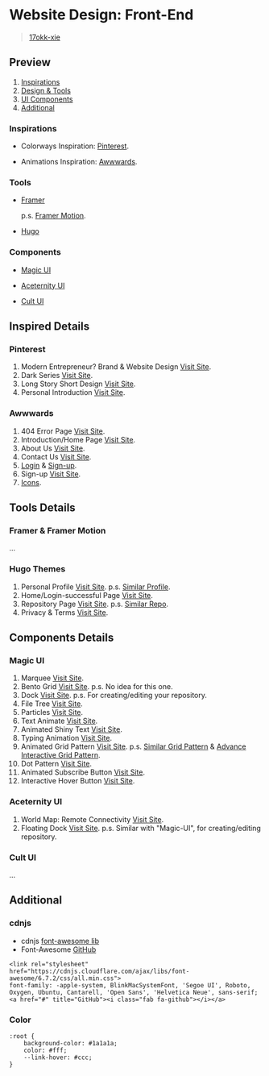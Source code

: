 # Website Design: Front-End
> [17okk-xie]()


## Preview
1. [Inspirations](#inspirations)
2. [Design & Tools](#tools)
3. [UI Components](#components)
4. [Additional](#Additional)

### Inspirations
- Colorways Inspiration: [Pinterest](https://www.pinterest.com/).

- Animations Inspiration: [Awwwards](https://www.awwwards.com/).


### Tools 
- [Framer](https://www.framer.com/?utm_source=google&utm_medium=adwords&utm_campaign=22032022716_173906281882&gad_source=1&gclid=Cj0KCQiA4rK8BhD7ARIsAFe5LXJPiBibiHjvFWH0DDnjzgFrzR7hnwaHYfgL1PtJ5vdv-PC4rv3gUnoaAhKZEALw_wcB)

    p.s. [Framer Motion](https://framermotion.framer.website/).

- [Hugo](https://gohugo.io/)


### Components
- [Magic UI](https://magicui.design/)

- [Aceternity UI](https://ui.aceternity.com/)

- [Cult UI](https://www.cult-ui.com/)


## Inspired Details

### Pinterest
1. Modern Entrepreneur? Brand & Website Design [Visit Site](https://pin.it/6VeVW5Ifn).
2. Dark Series [Visit Site](https://pin.it/6rABpf4Ek).
3. Long Story Short Design [Visit Site](https://pin.it/2tuLTBGuc).
4. Personal Introduction [Visit Site](https://pin.it/32YuYLX5l). 

### Awwwards
1. 404 Error Page [Visit Site](https://www.joinplank.com/404).
2. Introduction/Home Page [Visit Site](https://www.whitelabeliq.com/). 
3. About Us [Visit Site](https://ohhmydesign.com/#pricing). 
4. Contact Us [Visit Site](https://www.whitelabeliq.com/contact-us/).
5. [Login](https://nour-hammour.com/us-en/account/login) & [Sign-up](https://nour-hammour.com/us-en/account/register).
6. Sign-up [Visit Site](https://fullcircleentertainment.co.uk/sign-up/). 
7. [Icons](https://www.uicons.com/icons-round?weight=medium).


## Tools Details

### Framer & Framer Motion
...

### Hugo Themes
1. Personal Profile [Visit Site](https://themes.gohugo.io/themes/hugo-coder/). 
    p.s. [Similar Profile](https://themes.gohugo.io/themes/congo/).
2. Home/Login-successful Page [Visit Site](https://themes.gohugo.io/themes/hugo-papermod/).
3. Repository Page [Visit Site](https://themes.gohugo.io/themes/poison/).
    p.s. [Similar Repo](https://themes.gohugo.io/themes/hugo-theme-monochrome/). 
4. Privacy & Terms [Visit Site](https://themes.gohugo.io/themes/hugo_theme_pickles/). 


## Components Details

### Magic UI
1. Marquee [Visit Site](https://magicui.design/docs/components/marquee).
2. Bento Grid [Visit Site](https://magicui.design/docs/components/bento-grid).
p.s. No idea for this one. 
3. Dock [Visit Site](https://magicui.design/docs/components/dock).
p.s. For creating/editing your repository. 
4. File Tree [Visit Site](https://magicui.design/docs/components/file-tree). 
5. Particles [Visit Site](https://magicui.design/docs/components/particles). 
6. Text Animate [Visit Site](https://magicui.design/docs/components/text-animate). 
7. Animated Shiny Text [Visit Site](https://magicui.design/docs/components/animated-shiny-text).
8. Typing Animation [Visit Site](https://magicui.design/docs/components/typing-animation).
9. Animated Grid Pattern [Visit Site](https://magicui.design/docs/components/animated-grid-pattern).
p.s. [Similar Grid Pattern](https://magicui.design/docs/components/grid-pattern) & [Advance Interactive Grid Pattern](https://magicui.design/docs/components/grid-pattern). 
10. Dot Pattern [Visit Site](https://magicui.design/docs/components/dot-pattern). 
11. Animated Subscribe Button [Visit Site](https://magicui.design/docs/components/animated-subscribe-button).
12. Interactive Hover Button [Visit Site](https://magicui.design/docs/components/interactive-hover-button).


### Aceternity UI
1. World Map: Remote Connectivity [Visit Site](https://ui.aceternity.com/components/world-map).
2. Floating Dock [Visit Site](https://ui.aceternity.com/components/floating-dock). 
p.s. Similar with "Magic-UI", for creating/editing repository. 


### Cult UI
...


## Additional

### cdnjs
- cdnjs [font-awesome lib](https://cdnjs.com/libraries/font-awesome)
- Font-Awesome [GitHub](https://github.com/FortAwesome/Font-Awesome/tree/6.x)
```
<link rel="stylesheet" href="https://cdnjs.cloudflare.com/ajax/libs/font-awesome/6.7.2/css/all.min.css">
font-family: -apple-system, BlinkMacSystemFont, 'Segoe UI', Roboto, Oxygen, Ubuntu, Cantarell, 'Open Sans', 'Helvetica Neue', sans-serif;
<a href="#" title="GitHub"><i class="fab fa-github"></i></a>
```

### Color
```
:root {
    background-color: #1a1a1a;
    color: #fff;
    --link-hover: #ccc;
}
```